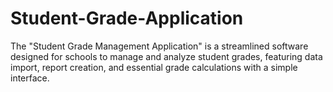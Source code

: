 # Student-Grade-Application
The "Student Grade Management Application" is a streamlined software designed for schools to manage and analyze student grades, featuring data import, report creation, and essential grade calculations with a simple interface.
